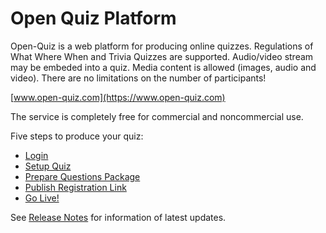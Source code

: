 # Open Quiz Platform

Open-Quiz is a web platform for producing online quizzes. Regulations of What Where When and Trivia Quizzes are supported. Audio/video stream may be embeded into a quiz. Media content is allowed (images, audio and video). There are no limitations on the number of participants!

[www.open-quiz.com](https://www.open-quiz.com)

The service is completely free for commercial and noncommercial use.

Five steps to produce your quiz:

* [Login](https://www.open-quiz.com/login)
* [Setup Quiz](https://github.com/usix79/openquiz/blob/master/src/Client/public/manual.html#p2)
* [Prepare Questions Package](https://github.com/usix79/openquiz/blob/master/src/Client/public/manual.html#p3)
* [Publish Registration Link](https://github.com/usix79/openquiz/blob/master/src/Client/public/manual.html#p5.1)
* [Go Live!](https://github.com/usix79/openquiz/blob/master/src/Client/public/manual.html#p5.2)

See [Release Notes](https://github.com/usix79/openquiz/blob/master/RELEASE_NOTES.md) for information of latest updates.